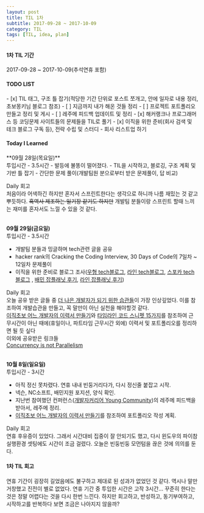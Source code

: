 ```yaml
---
layout: post
title: TIL 1차
subtitle: 2017-09-28 ~ 2017-10-09
category: TIL
tags: [TIL, idea, plan]
---
```

<h4>1차 TIL 기간</h4>
2017-09-28 ~ 2017-10-09(추석연휴 포함)

<h4>TODO LIST</h4>
- [x] TIL 태그, 구조 틀 잡기(적당한 기간 단위로 포스트 쪼개고, 안에 일자로 내용 정리, 초보몽키님 블로그 참조)
- [ ] 지금까지 내가 해온 것들 정리
- [ ] 프로젝트 포트폴리오 만들고 정리 및 게시
- [ ] 레주메 피드백 업데이트 및 정리
- [x] 해커랭크나 프로그래머스 등 코딩문제 사이트들의 문제들을 TIL로 풀기
- [x] 이직을 위한 준비(회사 검색 및 테크 블로그 구독 등), 전략 수립 및 스터디 - 회사 리스트업 하기

<h4>Today I Learned</h4>
**09월 28일(목요일)**<br/>
투입시간 - 3.5시간
- 발등에 불똥이 떨어졌다.
- TIL을 시작하고, 블로깅, 구조 계획 및 기반 틀 잡기
- 간단한 문제 풀이(개발팀원 분으로부터 받은 문제풀이, 답 비교)

Daily 회고<br/>
처음이라 어색하긴 하지만 혼자서 스프린트한다는 생각으로 하니까 나름 재밌는 것 같고 뿌듯하다. ~~흑역사 제조하는 일기장 같기도 하지만~~
개발팀 분들이랑 스프린트 할때 느끼는 재미를 혼자서도 느낄 수 있을 것 같다.

<br/>**09월 29일(금요일)**<br/>
투입시간 - 3.5시간
- 개발팀 분들과 밍글하며 tech관련 글을 공유
- hacker rank의 Cracking the Coding Interview, 30 Days of Code의 7일차 ~ 12일차 문제풀이
- 이직을 위한 준비로 블로그 조사([우형 tech블로그](http://woowabros.github.io/), [라인 tech블로그](https://engineering.linecorp.com/ko/blog), [스포카 tech블로그](https://spoqa.github.io/jobs/programmer.html)
, [배민 잡플래닛 후기](https://www.jobplanet.co.kr/companies/61420/info/%EB%B0%B0%EB%8B%AC%EC%9D%98%EB%AF%BC%EC%A1%B1?_rs_act=index&_rs_con=search&_rs_element=federated_search), 
[라인 잡플래닛 후기](https://www.jobplanet.co.kr/companies/89255/info/%EB%9D%BC%EC%9D%B8%ED%94%8C%EB%9F%AC%EC%8A%A4?_rs_act=index&_rs_con=search&_rs_element=federated_search))

Daily 회고<br/>
오늘 공유 받은 글들 중 [더 나은 개발자가 되기 위한 습관들](http://dgkim5360.tistory.com/entry/what-little-habits-made-you-a-better-software-engineer-translated-from-quora)이 
가장 인상깊었다. 이를 참조하여 개발습관을 만들고, 꼭 말만이 아닌 실천을 해야할것 같다.<br/>
[이직초보 어느 개발자의 이력서 만들기](http://woowabros.github.io/experience/2017/07/17/resume.html)와
[타임라인 코드 스니펫 15가지](https://www.noupe.com/inspiration/showcases/15-code-snippets-for-timelines-91734.html)를
참조하여 근무시간이 아닌 때에(휴일이나, 파트타임 근무시간 외에) 이력서 및 포트폴리오를 정리하면 될 듯 싶다<br/>
이외에 공유받은 링크들<br/>
[Concurrency is not Parallelism](https://talks.golang.org/2012/waza.slide#1)

<br/>**10월 8일(일요일)**<br/>
투입시간 - 3시간
- 아직 정신 못차렸다. 연휴 내내 빈둥거리다가, 다시 정신줄 붙잡고 시작.
- 넥슨, NC소프트, 배민지원 포지션, 양식 확인.
- 지난번 참여했던 컨퍼런스([개발자커리어 Young Community](https://onoffmix.com/event/108861))의 레주메 피드백을 받아서, 레주메 정리.
- [이직초보 어느 개발자의 이력서 만들기](http://woowabros.github.io/experience/2017/07/17/resume.html)를 참조하여 포트폴리오 작성 계획.

Daily 회고<br/>
연휴 후유증이 있었다. 그래서 시간대비 집중이 잘 안되기도 했고, 다시 윈도우의 파이참 실행환경 셋팅에도 시간이 조금 걸렸다.
오늘은 빈둥빈둥 모먼텀을 끊은 것에 의의를 둔다.

<h4>1차 TIL 회고</h4>
연휴 기간이 굉장히 길었음에도 불구하고 제대로 된 성과가 없었던 것 같다. 역시나 말만 거창했고 진전이 별로 없었다.
연휴 기간 중 투입한 시간은 고작 3시간...
꾸준히 한다는 것은 정말 어렵다는 것을 다시 한번 느낀다. 하지만 회고하고, 반성하고, 동기부여하고, 시작하고를 반복하다 보면 조금은 나아지지 않을까?